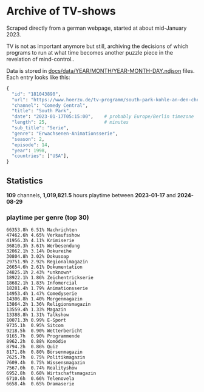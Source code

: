# Archive of TV-shows

Scraped directly from a german webpage, started at about mid-January 2023.

TV is not as important anymore but still, archiving the decisions of which programs to run at what time
becomes another puzzle piece in the revelation of mind-control.. 

Data is stored in [docs/data/YEAR/MONTH/YEAR-MONTH-DAY.ndjson](docs/data/) files. 
Each entry looks like this:

```python
{
  "id": "181043890", 
  "url": "https://www.hoerzu.de/tv-programm/south-park-kohle-an-den-chefkoch/bid_181043890/", 
  "channel": "Comedy Central", 
  "title": "South Park", 
  "date": "2023-01-17T05:15:00",    # probably Europe/Berlin timezone 
  "length": 25,                     # minutes 
  "sub_title": "Serie", 
  "genre": "Erwachsenen-Animationsserie", 
  "season": 2, 
  "episode": 14, 
  "year": 1998, 
  "countries": ["USA"],
}
```

## Statistics

**109** channels, **1,019,821.5** hours playtime between **2023-01-17** and **2024-08-29**


### playtime per genre (top 30)

    66353.8h 6.51% Nachrichten
    47462.6h 4.65% Verkaufsshow
    41956.3h 4.11% Krimiserie
    36810.3h 3.61% Werbesendung
    32062.1h 3.14% Dokureihe
    30804.8h 3.02% Dokusoap
    29751.9h 2.92% Regionalmagazin
    26654.6h 2.61% Dokumentation
    24825.1h 2.43% *unknown*
    18922.1h 1.86% Zeichentrickserie
    18682.1h 1.83% Infomercial
    18281.4h 1.79% Animationsserie
    14953.4h 1.47% Comedyserie
    14306.8h 1.40% Morgenmagazin
    13864.2h 1.36% Religionsmagazin
    13559.4h 1.33% Magazin
    13388.8h 1.31% Talkshow
    10071.3h 0.99% E-Sport
    9735.1h  0.95% Sitcom
    9218.5h  0.90% Wetterbericht
    9165.7h  0.90% Programmende
    8962.2h  0.88% Komödie
    8794.2h  0.86% Quiz
    8171.8h  0.80% Börsenmagazin
    7625.7h  0.75% Politikmagazin
    7609.4h  0.75% Wissensmagazin
    7567.0h  0.74% Realityshow
    6952.8h  0.68% Wirtschaftsmagazin
    6710.6h  0.66% Telenovela
    6658.4h  0.65% Dramaserie
